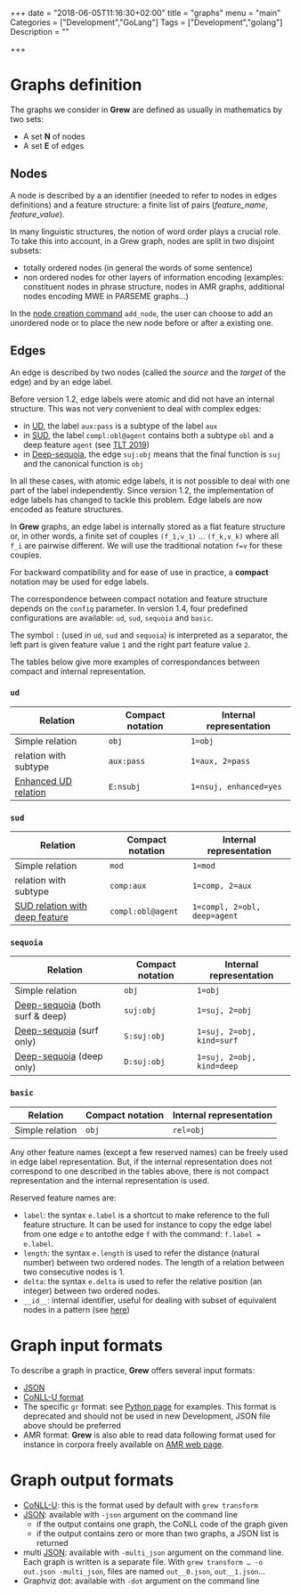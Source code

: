 +++
date = "2018-06-05T11:16:30+02:00"
title = "graphs"
menu = "main"
Categories = ["Development","GoLang"]
Tags = ["Development","golang"]
Description = ""

+++

# Graphs definition
The graphs we consider in **Grew** are defined as usually in mathematics by two sets:

 * A set **N** of nodes
 * A set **E** of edges

## Nodes
A node is described by a an identifier (needed to refer to nodes in edges definitions) and a feature structure: a finite list of pairs (*feature_name*, *feature_value*).

In many linguistic structures, the notion of word order plays a crucial role.
To take this into account, in a Grew graph, nodes are split in two disjoint subsets:

 * totally ordered nodes (in general the words of some sentence)
 * non ordered nodes for other layers of information encoding (examples: constituent nodes in phrase structure, nodes in AMR graphs, additional nodes encoding MWE in PARSEME graphs…)

In the [node creation command](../commands#node-creation) `add_node`, the user can choose to add an unordered node or to place the new node before or after a existing one.

## Edges
An edge is described by two nodes (called the *source* and the *target* of the edge) and by an edge label.

Before version 1.2, edge labels were atomic and did not have an internal structure.
This was not very convenient to deal with complex edges:

  * in [UD](https://universaldependencies.org), the label `aux:pass` is a subtype of the label `aux`
  * in [SUD](https://surfacesyntacticud.github.io/), the label `compl:obl@agent` contains both a subtype `obl` and a deep feature `agent` (see [TLT 2019](https://hal.inria.fr/hal-02266003v1))
  * in [Deep-sequoia](https://deep-sequoia.inria.fr), the edge `suj:obj` means that the final function is `suj` and the canonical function is `obj`

In all these cases, with atomic edge labels, it is not possible to deal with one part of the label independently.
Since version 1.2, the implementation of edge labels has changed to tackle this problem.
Edge labels are now encoded as feature structures.

In **Grew** graphs, an edge label is internally stored as a flat feature structure or, in other words, a finite set of couples `(f_1,v_1)` … `(f_k,v_k)` where all `f_i` are pairwise different.
We will use the traditional notation `f=v` for these couples.

For backward compatibility and for ease of use in practice, a **compact** notation may be used for edge labels.

The correspondence between compact notation and feature structure depends on the `config` parameter.
In version 1.4, four predefined configurations are available: `ud`, `sud`, `sequoia` and `basic`.

The symbol `:` (used in `ud`, `sud` and `sequoia`) is interpreted as a separator, the left part is given feature value `1` and the right part feature value `2`.

The tables below give more examples of correspondances between compact and internal representation.

### `ud`

|               Relation                                                                        | Compact notation    |  Internal representation     |
|-----------------------------------------------------------------------------------------------|---------------------|------------------------------|
| Simple relation                                                                               | `obj`               | `1=obj`                      |
| relation with subtype                                                                         | `aux:pass`          | `1=aux, 2=pass`              |
| [Enhanced UD relation](https://universaldependencies.org/u/overview/enhanced-syntax.html)     | `E:nsubj`           | `1=nsuj, enhanced=yes`       |

### `sud`

|               Relation                                                                                  | Compact notation    |  Internal representation     |
|---------------------------------------------------------------------------------------------------------|---------------------|------------------------------|
| Simple relation                                                                                         | `mod`               | `1=mod`                      |
| relation with subtype                                                                                   | `comp:aux`          | `1=comp, 2=aux`              |
| [SUD relation with deep feature](https://surfacesyntacticud.github.io/guidelines/u/#sud-deep-features)  | `compl:obl@agent`   | `1=compl, 2=obl, deep=agent` |

### `sequoia`

|               Relation                                                                                  | Compact notation    |  Internal representation     |
|---------------------------------------------------------------------------------------------------------|---------------------|------------------------------|
| Simple relation                                                                                         | `obj`               | `1=obj`                      |
| [Deep-sequoia](http://deep-sequoia.inria.fr/) (both surf & deep)                                        | `suj:obj`           | `1=suj, 2=obj`               |
| [Deep-sequoia](http://deep-sequoia.inria.fr/) (surf only)                                               | `S:suj:obj`         | `1=suj, 2=obj, kind=surf`    |
| [Deep-sequoia](http://deep-sequoia.inria.fr/) (deep only)                                               | `D:suj:obj`         | `1=suj, 2=obj, kind=deep`    |

### `basic`
|               Relation                                                                                  | Compact notation    |  Internal representation     |
|---------------------------------------------------------------------------------------------------------|---------------------|------------------------------|
| Simple relation                                                                                         | `obj`               | `rel=obj`                    |

Any other feature names (except a few reserved names) can be freely used in edge label representation.
But, if the internal representation does not correspond to one described in the tables above, there is not compact representation and the internal representation is used.

Reserved feature names are:

 * `label`: the syntax `e.label` is a shortcut to make reference to the full feature structure. It can be used for instance to copy the edge label from one edge `e` to antothe edge `f` with the command: `f.label = e.label`.
 * `length`: the syntax `e.length` is used to refer the distance (natural number) between two ordered nodes. The length of a relation between two consecutive nodes is 1.
 * `delta`: the syntax `e.delta` is used to refer the relative position (an integer) between two ordered nodes.
 * `__id__`: internal identifier, useful for dealing with subset of equivalent nodes in a pattern (see [here](../pattern#equivalent-nodes))

# Graph input formats
To describe a graph in practice, **Grew** offers several input formats:

 * [JSON](../json)
 * [CoNLL-U format](../conllu)
 * The specific `gr` format: see [Python page](../../usage/python) for examples. This format is deprecated and should not be used in new Development, JSON file above should be preferred
 * AMR format: **Grew** is also able to read data following format used for instance in corpora freely available on [AMR web page](https://amr.isi.edu/index.html).

# Graph output formats

 * [CoNLL-U](../conllu): this is the format used by default with `grew transform`
 * [JSON](../json): available with `-json` argument on the command line
   * if the output contains one graph, the CoNLL code of the graph given
   * if the output contains zero or more than two graphs, a JSON list is returned
 * multi [JSON](../json): available with `-multi_json` argument on the command line. Each graph is written is a separate file. With `grew transform … -o out.json -multi_json`, files are named `out__0.json`, `out__1.json`…
 * Graphviz dot: available with `-dot` argument on the command line
